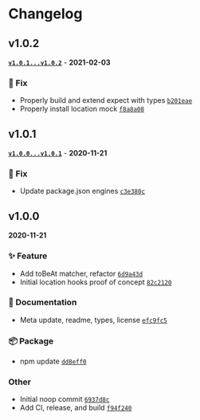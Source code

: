 # Changelog

## v1.0.2

**[`v1.0.1...v1.0.2`](https://github.com/evelynhathaway/jest-location-mock/compare/v1.0.1...v1.0.2)** - **2021-02-03**

### 🐛 Fix

- Properly build and extend expect with types [`b201eae`](https://github.com/evelynhathaway/jest-location-mock/commit/b201eae)
- Properly install location mock [`f8a8a08`](https://github.com/evelynhathaway/jest-location-mock/commit/f8a8a08)

## v1.0.1

**[`v1.0.0...v1.0.1`](https://github.com/evelynhathaway/jest-location-mock/compare/v1.0.0...v1.0.1)** - **2020-11-21**

### 🐛 Fix

- Update package.json engines [`c3e380c`](https://github.com/evelynhathaway/jest-location-mock/commit/c3e380c)

## v1.0.0

**2020-11-21**

### ✨ Feature

- Add toBeAt matcher, refactor [`6d9a43d`](https://github.com/evelynhathaway/jest-location-mock/commit/6d9a43d)
- Initial location hooks proof of concept [`82c2120`](https://github.com/evelynhathaway/jest-location-mock/commit/82c2120)

### 📄 Documentation

- Meta update, readme, types, license [`efc9fc5`](https://github.com/evelynhathaway/jest-location-mock/commit/efc9fc5)

### 📦 Package

- npm update [`dd8eff0`](https://github.com/evelynhathaway/jest-location-mock/commit/dd8eff0)

### Other

- Initial noop commit [`6937d8c`](https://github.com/evelynhathaway/jest-location-mock/commit/6937d8c)
- Add CI, release, and build [`f94f240`](https://github.com/evelynhathaway/jest-location-mock/commit/f94f240)
